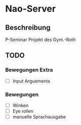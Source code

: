 # Nao-Server
## Beschreibung
P-Seminar Projekt des Gym.-Roth

## TODO
### Bewegungen Extra
  - [ ] Input Arguements
### Bewegungen
  - [ ] Winken
  - [ ] Eye rollen
  - [ ] manuelle Sprachausgabe
